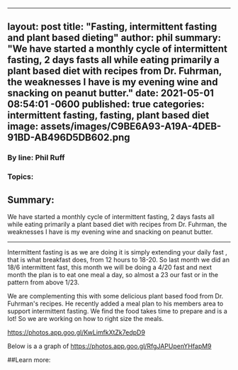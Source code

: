  ---
layout: post
title:  "Fasting, intermittent fasting and plant based dieting"
author: phil
summary: "We have started a monthly cycle of intermittent fasting, 2 days fasts all while eating primarily a plant based diet with recipes from Dr. Fuhrman, the weaknesses I have is my evening wine and snacking on peanut butter."
date:   2021-05-01 08:54:01 -0600
published: true
categories: intermittent fasting, fasting, plant based diet
image: assets/images/C9BE6A93-A19A-4DEB-91BD-AB496D5DB602.png
---
### By line: Phil Ruff 

### Topics:

## Summary:
We have started a monthly cycle of intermittent fasting, 2 days fasts all while eating primarily a plant based diet with recipes from Dr. Fuhrman, the weaknesses I have is my evening wine and snacking on peanut butter.

---

Intermittent fasting is as we are doing it is simply extending your daily fast , that is what breakfast does, from 12 hours to 18-20. So last month we did an 18/6 intermittent fast, this month we will be doing a 4/20 fast and next month the plan is to eat one meal a day, so almost a 23 our fast or in the pattern from above 1/23.

We are complementing this with some delicious plant based food from Dr. Fuhrman's recipes. He recently added a meal plan to his members area to support intermittent fasting. We find the food takes time to prepare and is a lot! So we are working on how to right size the meals.


https://photos.app.goo.gl/KwLimfkXtZk7edpD9


Below is a a graph of 
https://photos.app.goo.gl/RfgJAPUpenYHfapM9

##Learn more:
